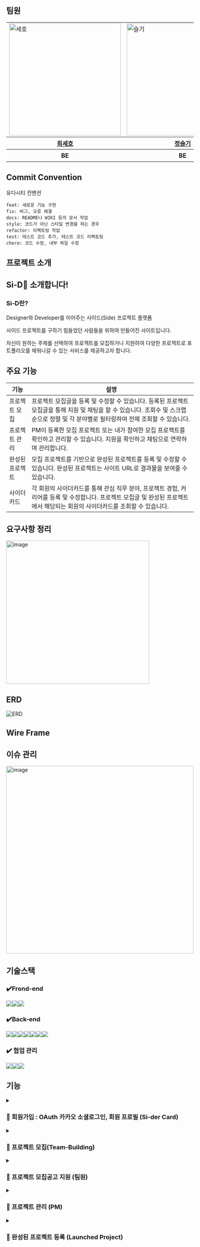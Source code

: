 ## 팀원
<div align="center">
	<table>
	<tr>
	<td><img width="300" alt="세호" src="https://avatars.githubusercontent.com/u/96410921?v=4"></td>
	<td><img width="300" alt="슬기" src="https://avatars.githubusercontent.com/u/135789383?v=)"> </td>
	    <td><img width="300" alt="우진" src="https://avatars.githubusercontent.com/u/126751594?v=4">
	    <td><img width="300" alt="세정" src="https://avatars.githubusercontent.com/u/64718002?v=4"></td>
	</tr>
		<tr>
   <th><a href="https://github.com/sseho"> 최세호</a> </th>
	<th><a href="https://github.com/wisdom0405"> 정슬기 </a></th>
  <th><a href="https://github.com/getsetgo1"> 박우진</a> </th>
  <th><a href="https://github.com/clean2001"> 김세정</a> </th>
	  </tr>
<th> BE </th>
<th> BE </th>
<th> BE </th>
<th> BE, 팀장 </th>
	</table>
</div>

## Commit Convention
유다시티 컨벤션
```
feat: 새로운 기능 구현
fix: 버그, 오류 해결
docs: README나 WIKI 등의 문서 작업
style: 코드가 아닌 스타일 변경을 하는 경우
refactor: 리팩토링 작업
test: 테스트 코드 추가, 테스트 코드 리팩토링
chore: 코드 수정, 내부 파일 수정
```

## 프로젝트 소개

<h2> Si-D🍾 소개합니다!</h2>
<h3> Si-D란?</h3>
Designer와 Developer를 이어주는 사이드(Side) 프로젝트 플랫폼

사이드 프로젝트를 구하기 힘들었던 사람들을 위하여 만들어진 사이트입니다. 

자신이 원하는 주제를 선택하여 프로젝트를 모집하거나 지원하여 다양한 프로젝트로 포트폴리오를 채워나갈 수 있는 서비스를 제공하고자 합니다.

<h2>주요 기능</h2>

<table>
  <thead>
    <tr>
      <th>기능</th>
      <th>설명</th>
    </tr>
  </thead>
  <tbody>
    <tr>
      <td>프로젝트 모집</td>
      <td>프로젝트 모집글을 등록 및 수정할 수 있습니다. 등록된 프로젝트 모집글을 통해 지원 및 채팅을 할 수 있습니다. 조회수 및 스크랩 순으로 정렬 및 각 분야별로 필터링하여 전체 조회할 수 있습니다.</td>
    </tr>
    <tr>
      <td>프로젝트 관리</td>
      <td>PM이 등록한 모집 프로젝트 또는 내가 참여한 모집 프로젝트를 확인하고 관리할 수 있습니다. 지원을 확인하고 채팅으로 연락하며 관리합니다.</td>
    </tr>
    <tr>
      <td>완성된 프로젝트</td>
      <td>모집 프로젝트를 기반으로 완성된 프로젝트를 등록 및 수정할 수 있습니다. 완성된 프로젝트는 사이트 URL로 결과물을 보여줄 수 있습니다.</td>
    </tr>
    <tr>
      <td>사이더카드</td>
      <td>각 회원의 사이더카드를 통해 관심 직무 분야, 프로젝트 경험, 커리어를 등록 및 수정합니다. 프로젝트 모집글 및 완성된 프로젝트에서 해당되는 회원의 사이더카드를 조회할 수 있습니다.</td>
    </tr>
  </tbody>
</table>

<h2>요구사항 정리</h2>
<img width="384" alt="image" align="center" src="https://github.com/user-attachments/assets/34200ec2-9e57-42f6-91cb-defa0d8fd368">

<h2>ERD</h2>
<img alt="ERD" align="center" src="https://cdn.discordapp.com/attachments/1254677623242493975/1275450348819189860/2024-08-20_9.14.53.png?ex=66c5ef33&is=66c49db3&hm=15effec0a39ab3bc0c10894372e3646bf8de8e7b93962ac657719680a6e8d0ad&">

<h2>Wire Frame</h2>

<h2>이슈 관리</h2>
<img width="503" alt="image" align="center" src="https://github.com/user-attachments/assets/31e34689-1604-4c61-a41c-96df70826b84">

## 기술스택
### ✔️Frond-end
<img src="https://img.shields.io/badge/Vue.js-4FC08D?style=for-the-badge&logo=Vue.js&logoColor=white" ><img src="https://img.shields.io/badge/Vuetify-1867C0?style=for-the-badge&logo=vuetify&logoColor=#1867C0" ><img src="https://img.shields.io/badge/javascript-F7DF1E?style=for-the-badge&logo=javascript&logoColor=black" >

### ✔️Back-end
<img src="https://img.shields.io/badge/Spring-green?style=for-the-badge&logo=Spring&logoColor=white"><img src="https://img.shields.io/badge/Spring Boot-6DB33F?style=for-the-badge&logo=Spring Boot&logoColor=white"><img src="https://img.shields.io/badge/Sspringsecurity-6DB33F?style=for-the-badge&logo=springsecurity&logoColor=white"><img src="https://img.shields.io/badge/amazons3-569A31?style=for-the-badge&logo=amazons3&logoColor=white"><img src="https://img.shields.io/badge/redis-FF4438?style=for-the-badge&logo=redis&logoColor=white"><img src="https://img.shields.io/badge/mariadb-003545?style=for-the-badge&logo=mariadb&logoColor=white"><img src="https://img.shields.io/badge/docker-2496ED?style=for-the-badge&logo=docker&logoColor=white">

### ✔️ 협업 관리
<img src="https://img.shields.io/badge/notion-000000?style=for-the-badge&logo=notion&logoColor=white"><img src="https://img.shields.io/badge/git-F05032?style=for-the-badge&logo=git&logoColor=white"><img src="https://img.shields.io/badge/github-181717?style=for-the-badge&logo=github&logoColor=white">

## 기능

<details>
<summary> <h3> 📍 회원가입 : OAuth 카카오 소셜로그인, 회원 프로필 (Si-der Card)</h3> </summary>


- OAuth 카카오 소셜로그인으로 회원가입 구현
![카카오 로그인 - 편집본](https://github.com/user-attachments/assets/bfba76fa-7dbd-4994-9263-a2c1aa1d070b)

- 회원가입 후 SiderCard(프로필) 업데이트 가능
    
    - 프로필 사진, 직무, 자기소개, 재직정보, 사용가능 기술스택 선택가능
    - 이후 프로젝트 참여 시 참여했던 프로젝트 정보(Launched Project) 까지 자동으로 추가됨
  ![사이더카드 사진,직무,자기소개-편집본](https://github.com/user-attachments/assets/4efb262a-3fe8-4b86-ac0e-f3842a9f6cd5)
![사이더카드 소셜,재직정보, 사용기술-편집본](https://github.com/user-attachments/assets/0dd03d3e-652a-4eb5-89a7-db942ee49e2c)

- 다른 회원들의 SiderCard 조회 가능하다
- 해당 회원이 진행한 프로젝트도 조회 가능하다.
![사이더카드 목록 조회 - 편집본](https://github.com/user-attachments/assets/ab16cace-8ab2-4240-b034-ff361166b2a6)

</details>

<details>
<summary><h3>📍 프로젝트 모집(Team-Building)</h3></summary>

- 프로젝트 등록 (PM)
    - 프로젝트를 등록한 사람이 자동으로 PM이 된다.
    - 프로젝트 사진, 프로젝트 글, 모집마감 기한, 모집정보(직무, 필요인원) 등록 가능
    - 모집기한이 만료되면 스케쥴러에 의해 자동으로 마감처리된다.
![프로젝트 모집글 등록 - 편집본](https://github.com/user-attachments/assets/20ddac21-a8ee-4c75-868f-bd3d7445447f)

</details>

<details>
<summary><h3>📍 프로젝트 모집공고 지원 (팀원)</h3></summary>

- 프로젝트 모집공고 지원 (팀원)
    - 지원자는 'PM과의 채팅'을 통해 문의채팅이 가능하다.
    - 지원자는 '프로젝트 지원'을 통해 공고에 지원이 가능하다
    - Sider Card에 등록한 직무와 상관없이 직무는 자유롭게 선택이 가능하다
    - 프로젝트 지원 내역은 '마이페이지 > 신청내역'에서 확인 가능하다
![프로젝트 지원하기-편집본](https://github.com/user-attachments/assets/023d392e-1d44-4544-b28b-67f0b24f01d9)
![PM에게 문의-편집본](https://github.com/user-attachments/assets/23bc3345-fc80-43c3-b170-6923d46dcbc7)
![PM이 답변-편집본](https://github.com/user-attachments/assets/5e6ec3af-9834-431e-9238-e0e600be698c)
</details>

<details>
<summary><h3>📍 프로젝트 관리 (PM)</h3></summary>

- 프로젝트 관리
    - 프로젝트는 수동으로 마감이 가능하다. 
    - '프로젝트 관리'에서 지원자 조회가 가능하다.
    - 지원자를 승인하고 프로젝트에 초대하면 지원자에게 승인안내 메일이 전송된다.
![승인하기-편집본](https://github.com/user-attachments/assets/c9c3851b-7574-424d-82f9-166196dd9ebb)

    - 프로젝트가 마감되면 프로젝트를 지원한 모든사람에게 프로젝트 모집이 종료되었다는 알림이 간다.
![모두에게 알림-편집본2](https://github.com/user-attachments/assets/b84c0108-0f80-4510-8fbb-65cb288d7e20)

</details>

<details>
<summary><h3>📍 완성된 프로젝트 등록 (Launched Project) </h3></summary>

- 완성된 프로젝트(Launched Project)
    - 프로젝트가 완료되면 PM은 Launched Project글을 작성할 수 있다.
    - 기술스택, 프로젝트 URL, 글쓰기 등록 가능하다.
    - Launched Project 글에는 좋아요(사이다)를 누를 수 있다.
![런칭프로젝트 등록-편집본](https://github.com/user-attachments/assets/6621d844-8878-4531-bcbd-d4ebb6279963)

</details>







